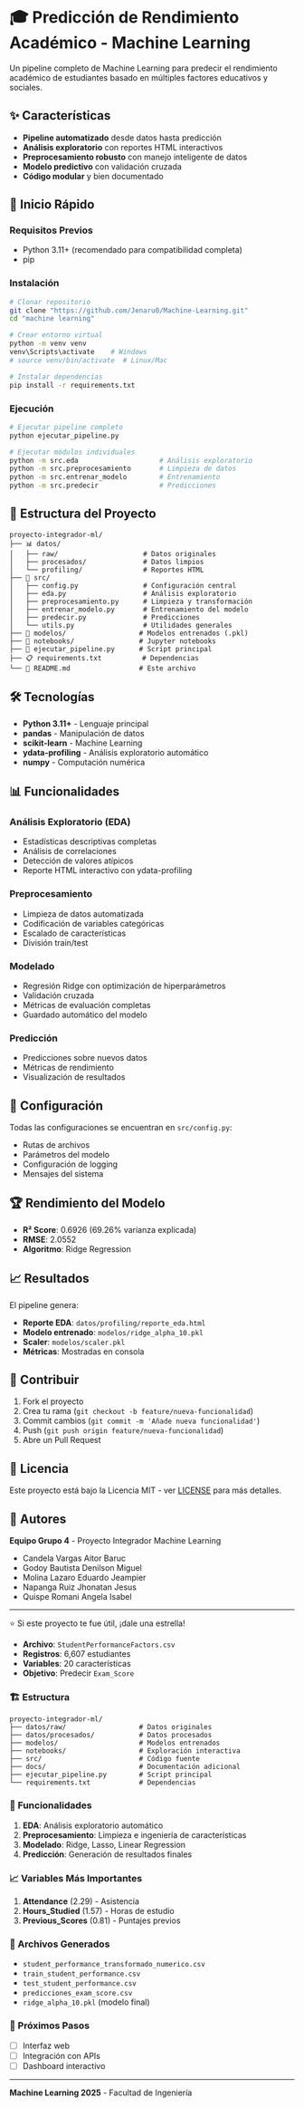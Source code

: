 # 🎓 Predicción de Rendimiento Académico - Machine Learning

Un pipeline completo de Machine Learning para predecir el rendimiento académico de estudiantes basado en múltiples factores educativos y sociales.

## ✨ Características

- **Pipeline automatizado** desde datos hasta predicción
- **Análisis exploratorio** con reportes HTML interactivos
- **Preprocesamiento robusto** con manejo inteligente de datos
- **Modelo predictivo** con validación cruzada
- **Código modular** y bien documentado

## 🚀 Inicio Rápido

### Requisitos Previos

- Python 3.11+ (recomendado para compatibilidad completa)
- pip

### Instalación

```bash
# Clonar repositorio
git clone "https://github.com/Jenaru0/Machine-Learning.git"
cd "machine learning"

# Crear entorno virtual
python -m venv venv
venv\Scripts\activate    # Windows
# source venv/bin/activate  # Linux/Mac

# Instalar dependencias
pip install -r requirements.txt
```

### Ejecución

```bash
# Ejecutar pipeline completo
python ejecutar_pipeline.py

# Ejecutar módulos individuales
python -m src.eda                    # Análisis exploratorio
python -m src.preprocesamiento       # Limpieza de datos
python -m src.entrenar_modelo        # Entrenamiento
python -m src.predecir               # Predicciones
```

## 📁 Estructura del Proyecto

```
proyecto-integrador-ml/
├── 📊 datos/
│   ├── raw/                     # Datos originales
│   ├── procesados/              # Datos limpios
│   └── profiling/               # Reportes HTML
├── 🔧 src/
│   ├── config.py                # Configuración central
│   ├── eda.py                   # Análisis exploratorio
│   ├── preprocesamiento.py      # Limpieza y transformación
│   ├── entrenar_modelo.py       # Entrenamiento del modelo
│   ├── predecir.py              # Predicciones
│   └── utils.py                 # Utilidades generales
├── 🤖 modelos/                  # Modelos entrenados (.pkl)
├── 📓 notebooks/                # Jupyter notebooks
├── 🎯 ejecutar_pipeline.py      # Script principal
├── 📋 requirements.txt          # Dependencias
└── 📖 README.md                 # Este archivo
```

## 🛠️ Tecnologías

- **Python 3.11+** - Lenguaje principal
- **pandas** - Manipulación de datos
- **scikit-learn** - Machine Learning
- **ydata-profiling** - Análisis exploratorio automático
- **numpy** - Computación numérica

## 📊 Funcionalidades

### Análisis Exploratorio (EDA)

- Estadísticas descriptivas completas
- Análisis de correlaciones
- Detección de valores atípicos
- Reporte HTML interactivo con ydata-profiling

### Preprocesamiento

- Limpieza de datos automatizada
- Codificación de variables categóricas
- Escalado de características
- División train/test

### Modelado

- Regresión Ridge con optimización de hiperparámetros
- Validación cruzada
- Métricas de evaluación completas
- Guardado automático del modelo

### Predicción

- Predicciones sobre nuevos datos
- Métricas de rendimiento
- Visualización de resultados

## 🔧 Configuración

Todas las configuraciones se encuentran en `src/config.py`:

- Rutas de archivos
- Parámetros del modelo
- Configuración de logging
- Mensajes del sistema

## 🏆 Rendimiento del Modelo

- **R² Score**: 0.6926 (69.26% varianza explicada)
- **RMSE**: 2.0552
- **Algoritmo**: Ridge Regression

## 📈 Resultados

El pipeline genera:

- **Reporte EDA**: `datos/profiling/reporte_eda.html`
- **Modelo entrenado**: `modelos/ridge_alpha_10.pkl`
- **Scaler**: `modelos/scaler.pkl`
- **Métricas**: Mostradas en consola

## 🤝 Contribuir

1. Fork el proyecto
2. Crea tu rama (`git checkout -b feature/nueva-funcionalidad`)
3. Commit cambios (`git commit -m 'Añade nueva funcionalidad'`)
4. Push (`git push origin feature/nueva-funcionalidad`)
5. Abre un Pull Request

## 📄 Licencia

Este proyecto está bajo la Licencia MIT - ver [LICENSE](LICENSE) para más detalles.

## 👥 Autores

**Equipo Grupo 4** - Proyecto Integrador Machine Learning

- Candela Vargas Aitor Baruc
- Godoy Bautista Denilson Miguel
- Molina Lazaro Eduardo Jeampier
- Napanga Ruiz Jhonatan Jesus
- Quispe Romani Angela Isabel

---

⭐ Si este proyecto te fue útil, ¡dale una estrella!

- **Archivo**: `StudentPerformanceFactors.csv`
- **Registros**: 6,607 estudiantes
- **Variables**: 20 características
- **Objetivo**: Predecir `Exam_Score`

### 🏗️ Estructura

```
proyecto-integrador-ml/
├── datos/raw/                  # Datos originales
├── datos/procesados/           # Datos procesados
├── modelos/                    # Modelos entrenados
├── notebooks/                  # Exploración interactiva
├── src/                        # Código fuente
├── docs/                       # Documentación adicional
├── ejecutar_pipeline.py        # Script principal
└── requirements.txt            # Dependencias
```

### 🔧 Funcionalidades

1. **EDA**: Análisis exploratorio automático
2. **Preprocesamiento**: Limpieza e ingeniería de características
3. **Modelado**: Ridge, Lasso, Linear Regression
4. **Predicción**: Generación de resultados finales

### 📈 Variables Más Importantes

1. **Attendance** (2.29) - Asistencia
2. **Hours_Studied** (1.57) - Horas de estudio
3. **Previous_Scores** (0.81) - Puntajes previos

### 📁 Archivos Generados

- `student_performance_transformado_numerico.csv`
- `train_student_performance.csv`
- `test_student_performance.csv`
- `predicciones_exam_score.csv`
- `ridge_alpha_10.pkl` (modelo final)

### 🎯 Próximos Pasos

- [ ] Interfaz web
- [ ] Integración con APIs
- [ ] Dashboard interactivo

---

**Machine Learning 2025** - Facultad de Ingeniería
